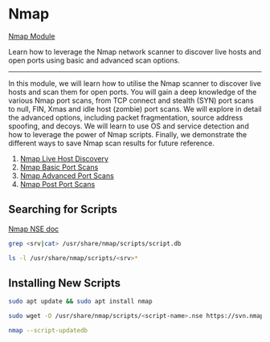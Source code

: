 # Nmap

[Nmap Module](https://tryhackme.com/module/nmap)

Learn how to leverage the Nmap network scanner to discover live hosts and open ports using basic and advanced scan options.

---

In this module, we will learn how to utilise the Nmap scanner to discover live hosts and scan them for open ports. You will gain a deep knowledge of the various Nmap port scans, from TCP connect and stealth (SYN) port scans to null, FIN, Xmas and idle host (zombie) port scans. We will explore in detail the advanced options, including packet fragmentation, source address spoofing, and decoys. We will learn to use OS and service detection and how to leverage the power of Nmap scripts. Finally, we demonstrate the different ways to save Nmap scan results for future reference.

1. [Nmap Live Host Discovery](1_nmap_live_host_discovery.md)
2. [Nmap Basic Port Scans](2_nmap_basic_port_scans.md)
3. [Nmap Advanced Port Scans](3_nmap_advanced_port_scans.md)
4. [Nmap Post Port Scans](4_nmap_post_port_scans.md)

## Searching for Scripts

[Nmap NSE doc](https://nmap.org/nsedoc/)

```bash
grep <srv|cat> /usr/share/nmap/scripts/script.db
```

```bash
ls -l /usr/share/nmap/scripts/<srv>*
```

## Installing New Scripts

```bash
sudo apt update && sudo apt install nmap
```

```bash
sudo wget -O /usr/share/nmap/scripts/<script-name>.nse https://svn.nmap.org/nmap/scripts/<script-name>.nse

nmap --script-updatedb
```
